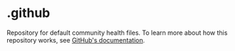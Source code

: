 # .github

Repository for default community health files.
To learn more about how this repository works, see [GitHub's documentation](https://docs.github.com/en/communities/setting-up-your-project-for-healthy-contributions/creating-a-default-community-health-file).
